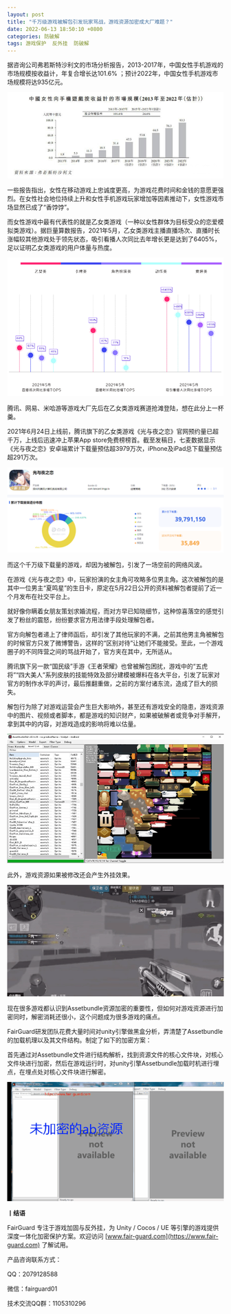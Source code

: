 ```yaml
---
layout: post
title: "千万级游戏被解包引发玩家骂战，游戏资源加密成大厂难题？"
date: 2022-06-13 18:50:10 +0800
categories: 防破解
tags: 游戏保护  反外挂  防破解
---
```


据咨询公司弗若斯特沙利文的市场分析报告，2013-2017年，中国女性手机游戏的市场规模按收益计，年复合增长达101.6% ；预计2022年，中国女性手机游戏市场规模将达935亿元。<!-- more -->  

![315_21](/assets/res/202103/女性游戏市场.jpg)  

一些报告指出，女性在移动游戏上忠诚度更高，为游戏花费时间和金钱的意愿更强烈。在女性社会地位持续上升和女性手机游戏玩家增加等因素推动下，女性游戏市场显然已成了“香饽饽”。  

而女性游戏中最有代表性的就是乙女类游戏（一种以女性群体为目标受众的恋爱模拟类游戏）。据巨量算数报告，2021年5月，乙女类游戏主播直播场次、直播时长涨幅较其他游戏处于领先状态，吸引看播人次同比去年增长更是达到了6405%，足以证明乙女类游戏的用户体量与热度。  

![315_21](/assets/res/202103/乙女游戏直播热度.png)  

腾讯、网易、米哈游等游戏大厂先后在乙女类游戏赛道抢滩登陆，想在此分上一杯羹。  

2021年6月24日上线前，腾讯旗下的乙女类游戏《光与夜之恋》官网预约量已超千万，上线后迅速冲上苹果App store免费榜榜首。截至发稿日，七麦数据显示《光与夜之恋》安卓端累计下载量预估超3979万次，iPhone及iPad总下载量预估超291万次。  

![315_21](/assets/res/202103/下载量.png)  

而这个千万级下载量的游戏，却因为被解包，引发了一场空前的网络风波。  

在游戏《光与夜之恋》中，玩家扮演的女主角可攻略多位男主角。这次被解包的是其中一位男主“夏鸣星”的生日卡，原定在5月22日公开的资料被解包者提前了近一个月发布在社交平台上。  

就好像你瞒着女朋友策划求婚流程，而对方早已知晓细节，这种惊喜落空的感觉引发了粉丝的震怒，纷纷要求官方用法律手段处理解包者。  

官方向解包者递上了律师函后，却引发了其他玩家的不满，之前其他男主角被解包的时候官方只发了微博警告，这样的“区别对待”让她们不能接受。至此，一个游戏圈子的不同阵营之间的骂战开始了，官方夹在其中，无所适从。  

腾讯旗下另一款“国民级”手游《王者荣耀》也曾被解包困扰，游戏中的“五虎将”“四大美人”系列皮肤的技能特效及部分建模被爆料在各大平台，引发了玩家对官方的制作水平的声讨，最后推翻重做，之前的方案付诸东流，造成了巨大的损失。  

解包行为除了对游戏运营会产生巨大影响外，甚至还有游戏安全的隐患，游戏资源中的图片、视频或者脚本，都是游戏的知识财产，如果被破解者或竞争对手解开，拿到其中的内容，对游戏造成的影响将难以估量。  

![315_21](/assets/res/202103/光环4素材被抄袭.png)  

此外，游戏资源如果被修改还会产生外挂效果。   

![315_21](/assets/res/202103/fps资源加密.gif)  

现在很多游戏都认识到Assetbundle资源加密的重要性，但如何对游戏资源进行加密同时，解密消耗还很小，这个问题成为很多游戏的痛点。  

FairGuard研发团队花费大量时间对unity引擎做黑盒分析，弄清楚了Assetbundle的加载机理以及其文件结构。制定了如下的加密方案：  

首先通过对Assetbundle文件进行结构解析，找到资源文件的核心文件块，对核心文件块进行加密，然后在游戏运行时，对unity引擎Assetbundle加载时机进行埋点，在埋点处对核心文件块进行解密。  

![315_21](/assets/res/202103/ab资源加密对比.gif)  

**丨结语**  

FairGuard 专注于游戏加固与反外挂，为 Unity / Cocos / UE 等引擎的游戏提供深度一体化加密保护方案。欢迎访问 [www.fair-guard.com](https://www.fair-guard.com) 了解试用。    

产品咨询联系方式：  

QQ：2079128588  

微信：fairguard01  

技术交流QQ群：1105310296  
